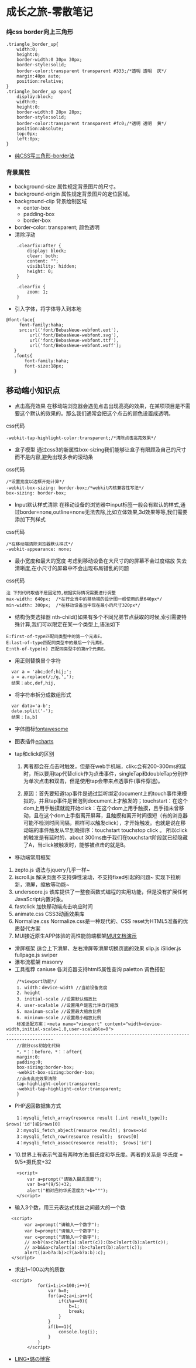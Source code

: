 # 成长之旅-零散笔记
### 纯css border向上三角形
~~~
.triangle_border_up{
    width:0;
    height:0;
    border-width:0 30px 30px;
    border-style:solid;
    border-color:transparent transparent #333;/*透明 透明  灰*/
    margin:40px auto;
    position:relative;
}
.triangle_border_up span{
    display:block;
    width:0;
    height:0;
    border-width:0 28px 28px;
    border-style:solid;
    border-color:transparent transparent #fc0;/*透明 透明  黄*/
    position:absolute;
    top:0px;
    left:0px;
}
~~~
* [纯CSS写三角形-border法](https://www.cnblogs.com/blosaa/p/3823695.html) 

### 背景属性

* background-size 属性规定背景图片的尺寸。
* background-origin 属性规定背景图片的定位区域。
* background-clip 背景绘制区域
    - center-box
    - padding-box
    - border-box
* border-color: transparent; 颜色透明
* 清除浮动
~~~
    .clearfix:after {
        display: block;
        clear: both;
        content: "";
        visibility: hidden;
        height: 0;
    }

    .clearfix {
        zoom: 1;
    }
~~~
* 引入字体，将字体导入到本地
 ```
 @font-face{
      font-family:haha;
      src:url('font/BebasNeue-webfont.eot'),
          url('font/BebasNeue-webfont.svg'),
          url('font/BebasNeue-webfont.ttf'),
          url('font/BebasNeue-webfont.woff');
    }
    .fonts{
        font-family:haha;
        font-size:18px;
    } 
```
    
## 移动端小知识点
* 点击高亮效果
在移动端浏览器会遇见点击出现高亮的效果，在某项项目是不需要这个默认的效果的。那么我们通常会把这个点击的颜色设置成透明。

css代码
~~~
-webkit-tap-highlight-color:transparent;/*清除点击高亮效果*/
~~~
* 盒子模型
通过css3的新属性box-sizing我们能够让盒子有限顾及自己的尺寸而不是内容,避免出现多余的滚动条

css代码
~~~
/*设置宽度以边框开始计算*/
-webkit-box-sizing: border-box;/*webkit内核兼容性写法*/
box-sizing: border-box;
~~~
* Input默认样式清除
在移动设备的浏览器中input标签一般会有默认的样式,通过border=none,outline=none无法去除,比如立体效果,3d效果等等,我们需要添加下列样式

css代码
~~~
/*在移动端清除浏览器默认样式*/
-webkit-appearance: none;
~~~
* 最小宽度和最大的宽度
考虑到移动设备在大尺寸的的屏幕不会过度缩放 失去清晰度,在小尺寸的屏幕中不会出现布局错乱的问题

css代码
~~~
注 下列代码取值不是固定的,根据实际情况需要进行调整
max-width: 640px;  /*在行业当中的移动端的设计图一般使用的是640px*/
min-width: 300px;  /*在移动设备当中现在最小的尺寸320px*/
~~~
* 结构伪类选择器
nth-child()如果有多个不同兄弟节点获取的时候,索引需要特殊计算,我们可以限定在某一个类型上,语法如下
~~~
E:first-of-type匹配同类型中的第一个元素E。
E:last-of-type匹配同类型中的最后一个元素E。
E:nth-of-type(n) 匹配同类型中的第n个元素E。
~~~
* 用正则替换冒个字符
~~~
  var a = 'abc;def;hij;';
  a = a.replace(/;/g,',');
  结果：abc,def,hij,
~~~
* 将字符串拆分成数组形式
~~~
  var data='a-b';
  data.split('-');
  结果：[a,b]
~~~
* 字体图标[fontawesome](http://fontawesome.dashgame.com)
* 图表插件[echarts](http://echarts.baidu.com/index.html)
* tap和click的区别
  1. 两者都会在点击时触发，但是在web手机端，clikc会有200-300ms的延时，所以要用tap代替click作为点击事件，singleTap和doubleTap分别作为单次点击和双击，但是使用tap会带来点透事件(事件穿透)。

  2. 原因：首先要知道tap事件是通过监听绑定document上的touch事件来模拟的，并且tap事件是冒泡到document上才触发的；touchstart：在这个dom上用手触摸就能开始click：在这个dom上用手触摸，且手指未曾移动，且在这个dom上手指离开屏幕，且触摸和离开时间很短（有的浏览器可能不检测时间间隔，照样可以触发click），才开始触发。也就是说在移动端的事件触发从早到晚排序：touchstart  touchstop click 。 所以click的触发是有延时的，about 300ms由于我们在touchstart阶段就已经隐藏了A，当click被触发时，能够被点击的就是B。

* 移动端常用框架
1. zepto.js 语法与jquery几乎一样~ 
2. iscroll.js 解决页面不支持弹性滚动，不支持fixed引起的问题~ 实现下拉刷新，滑屏，缩放等功能~ 
3. underscore.js 该库提供了一整套函数式编程的实用功能，但是没有扩展任何JavaScript内置对象。 
4. fastclick 加快移动端点击响应时间 
5. animate.css CSS3动画效果库 
6. Normalize.css Normalize.css是一种现代的、CSS reset为HTML5准备的优质替代方案
7. MUI接近原生APP体验的高性能前端框架[MUI文档](http://dev.dcloud.net.cn/mui/ui/)[演示](http://dcloud.io/hellomui/)
* 滑屏框架
  适合上下滑屏、左右滑屏等滑屏切换页面的效果 
slip.js 
iSlider.js 
fullpage.js 
swiper
* 瀑布流框架
  masonry
* 工具推荐
  caniuse 各浏览器支持html5属性查询 
paletton 调色搭配

~~~
    /*viewport功能*/
    1. width：device-width //当前设备宽度
    2. height
    3. initial-scale //设置默认缩放比
    4. user-scalable //设置用户是否允许自行缩放
    5. maxinum-scale //设置最大缩放比例
    6. mininum-scale //设置最小缩放比例
    标准适配方案：<meta name="viewport" content="width=device-width,initial-scale=1.0,user-scalable=0">
----------------------------------------------------------------------------------------
    //部分css初始化代码
    *，*：：before，*：：after{
    margin:0;
    padding:0;
    box-sizing:border-box;
    -webkit-box-sizing:border-box;
    //点击高亮效果清除
    tap-highlight-color:transparent;
    -webkit-tap-highlight-color:transparent;
    }
~~~
* PHP返回数据集方式
~~~
    1：mysqli_fetch_array(resource result [,int result_type]); $rows['id']或$rows[0]
    2：mysqli_fetch_abject(resource result); $rows=>id
    3：mysqli_fetch_row(resource result);  $rows[0]
    4：mysqli_fetch_assoc(resource result);  $rows['id']
~~~
* 10.世界上有表示气温有两种方法:摄氏度和华氏度。两者的关系是
华氏度 = 9/5*摄氏度+32
~~~
    <script>
        var a=prompt("请输入摄氏温度");
        var b=a*(9/5)+32;
        alert("相对应的华氏温度为"+b+"°");
    </script>
~~~
* 输入3个数，用三元表达式找出之间最大的一个数
~~~
  <script>
       var a=prompt("请输入一个数字");
       var b=prompt("请输入一个数字");
       var c=prompt("请输入一个数字");
       // a>b?(a>c?alert(a):alert(c)):(b>c?alert(b):alert(c));
       // a>b&&a>c?alert(a):(b>c?alert(b):alert(c));
       alert((a>b?a:b)>c?(a>b?a:b):c);
  </script>
~~~
* 求出1~100以内的质数
~~~
  <script>
            for(i=1;i<=100;i++){
                var b=0;
                for(a=2;a<i;a++){
                    if(i%a==0){
                        b=1;
                        break;
                    }
                }
                if(b==1){
                    console.log(i);
                }
            }
        </script>
~~~

* [ LING•璐の博客](http://www.zhenglinglu.cn/)



